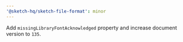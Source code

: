 ```yaml
---
'@sketch-hq/sketch-file-format': minor
---
```


Add `missingLibraryFontAcknowledged` property and increase document version to `135`.
